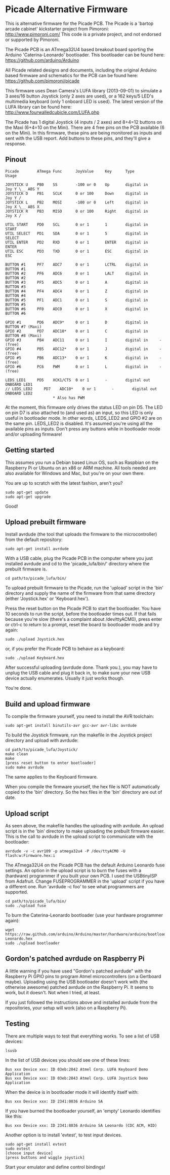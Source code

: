Picade Alternative Firmware
===========================

This is alternative firmware for the Picade PCB. The Picade is a 'bartop arcade cabinet' kickstarter project from Pimoroni: http://www.pimoroni.com/ This code is a private project, and not endorsed or supported by Pimoroni.

The Picade PCB is an ATmega32U4 based breakout board sporting the Arduino 'Caterina-Leonardo' bootloader. This bootloader can be found here: https://github.com/arduino/Arduino

All Picade related designs and documents, including the original Arduino based firmware and schematics for the PCB can be found here: https://github.com/pimoroni/picade

This firmware uses Dean Camera's LUFA library (2013-09-01) to simulate a 3 axes/16 button Joystick (only 2 axes are used), or a 162 keys/5 LED's multimedia keyboard (only 1 onboard LED is used). The latest version of the LUFA library can be found here: http://www.fourwalledcubicle.com/LUFA.php

The Picade has 1 digital Joystick (4 inputs / 2 axes) and 8+4=12 buttons on the Maxi (6+4=10 on the Mini). There are 4 free pins on the PCB available (6 on the Mini). In this firmware, these pins are being monitored as inputs and sent with the USB report. Add buttons to these pins, and they'll give a response.

Pinout
------

    Picade        ATmega Func      JoyValue     Key      Type           Usage

    JOYSTICK U    PB0    SS        -100 or 0    Up       digital in     Joy Y \__ ABS Y
    JOYSTICK D    PB1    SCLK      0 or 100     Down     digital in     Joy Y /
    JOYSTICK L    PB2    MOSI      -100 or 0    Left     digital in     Joy X \__ ABS X
    JOYSTICK R    PB3    MISO      0 or 100     Right    digital in     Joy X /

    UTIL START    PD0    SCL       0 or 1       1        digital in     START
    UTIL SELECT   PD1    SDA       0 or 1       5        digital in     SELECT
    UTIL ENTER    PD2    RXD       0 or 1       ENTER    digital in     ENTER
    UTIL ESC      PD3    TXD       0 or 1       ESC      digital in     ESC

    BUTTON #1     PF7    ADC7      0 or 1       LCTRL    digital in     BUTTON #1
    BUTTON #2     PF6    ADC6      0 or 1       LALT     digital in     BUTTON #2
    BUTTON #3     PF5    ADC5      0 or 1       A        digital in     BUTTON #3
    BUTTON #4     PF4    ADC4      0 or 1       Z        digital in     BUTTON #4
    BUTTON #5     PF1    ADC1      0 or 1       S        digital in     BUTTON #5
    BUTTON #6     PF0    ADC0      0 or 1       X        digital in     BUTTON #6

    GPIO #1       PD6    ADC9*     0 or 1       D        digital in     BUTTON #7 (Maxi)
    GPIO #2       PD7    ADC10*    0 or 1       C        digital in     BUTTON #8 (Maxi)
    GPIO #3       PB4    ADC11     0 or 1       I        digital in     - (free)
    GPIO #4       PB5    ADC12*    0 or 1       J        digital in     - (free)
    GPIO #5       PB6    ADC13*    0 or 1       K        digital in     - (free)
    GPIO #6       PC6    PWM       0 or 1       L        digital in     - (free)
    
    LEDS_LED1     PD5    XCK1/CTS  0 or 1       -        digital out    ONBOARD LED1
    // LEDS_LED2     PD7    ADC10*    0 or 1       -        digital out    ONBOARD LED2
                         * Also has PWM

At the moment, this firmware only drives the status LED on pin D5. The LED on pin D7 is also attached to (and used as) an input, so this LED is only useful in bootloader mode. In other words, LEDS_LED2 and GPIO #2 are on the same pin. LEDS_LED2 is disabled. It's assumed you're using all the available pins as inputs. Don't press any buttons while in bootloader mode and/or uploading firmware!

Getting started
---------------
This assumes you run a Debian based Linux OS, such as Raspbian on the Raspberry Pi or Ubuntu on an x86 or ARM machine. All tools needed are also available for Windows and Mac, but you're on your own there.

You are up to scratch with the latest fashion, aren't you?

    sudo apt-get update
    sudo apt-get upgrade

Good!

Upload prebuilt firmware
------------------------
Install avrdude (the tool that uploads the firmware to the microcontroller) from the default repository:

    sudo apt-get install avrdude

With a USB cable, plug the Picade PCB in the computer where you just installed avrdude and cd to the 'picade_lufa/bin/' directory where the prebuilt firmware is.

    cd path/to/picade_lufa/bin/

To upload prebuilt firmware to the Picade, run the 'upload' script in the 'bin' directory and supply the name of the firmware from that same directory (either 'Joystick.hex' or 'Keyboard.hex').

Press the reset button on the Picade PCB to start the bootloader. You have 10 seconds to run the script, before the bootloader times out. If that fails because you're slow (there's a complaint about /dev/ttyACM0), press enter or ctrl-c to return to a prompt, reset the board to bootloader mode and try again:

    sudo ./upload Joystick.hex

or, if you prefer the Picade PCB to behave as a keyboard:

    sudo ./upload Keyboard.hex

After successful uploading (avrdude done. Thank you.), you may have to unplug the USB cable and plug it back in, to make sure your new USB device actually enumerates. Usually it just works though.

You're done.

Build and upload firmware
-------------------------
To compile the firmware yourself, you need to install the AVR toolchain:

    sudo apt-get install binutils-avr gcc-avr avr-libc avrdude

To build the Joystick firmware, run the makefile in the Joystick project directory and upload with avrdude:

    cd path/to/picade_lufa/Joystick/
    make clean
    make
    [press reset button to enter bootloader]
    sudo make avrdude

The same applies to the Keyboard firmware.

When you compile the firmware yourself, the hex file is NOT automatically copied to the 'bin' directory. So the hex files in the 'bin' directory are out of date.

Upload script
-------------
As seen above, the makefile handles the uploading with avrdude. An upload script is in the 'bin' directory to make uploading the prebuilt firmware easier. This is the call to avrdude in the upload script to communicate with the bootloader:

    avrdude -v -c avr109 -p atmega32u4 -P /dev/ttyACM0 -U flash:w:Firmware.hex:i

The ATmega32U4 on the Picade PCB has the default Arduino Leonardo fuse settings. An option in the upload script is to burn the fuses with a (hardware) programmer if you built your own PCB. I used the USBtinyISP from Adafruit. Change FUSEPROGRAMMER in the 'upload' script if you have a different one. Run 'avrdude -c foo' to see what programmers are supported.

    cd path/to/picade_lufa/bin/
    sudo ./upload fuse

To burn the Caterina-Leonardo bootloader (use your hardware programmer again):

    wget https://raw.github.com/arduino/Arduino/master/hardware/arduino/bootloaders/caterina/Caterina-Leonardo.hex
    sudo ./upload bootloader

Gordon's patched avrdude on Raspberry Pi
----------------------------------------
A little warning if you have used "Gordon's patched avrdude" with the Raspberry Pi GPIO pins to program Atmel microcontrollers (on a Gertboard maybe). Uploading using the USB bootloader doesn't work with (the otherwise awesome) patched avrdude on the Raspberry Pi. It seems to work, but it doesn't. Not when I tried, at least.

If you just followed the instructions above and installed avrdude from the repositories, your setup will work (also on a Raspberry Pi). 

Testing
-------
There are multiple ways to test that everything works. To see a list of USB devices:

    lsusb
    
In the list of USB devices you should see one of these lines:

    Bus xxx Device xxx: ID 03eb:2042 Atmel Corp. LUFA Keyboard Demo Application
    Bus xxx Device xxx: ID 03eb:2043 Atmel Corp. LUFA Joystick Demo Application

When the device is in bootloader mode it will identify itself with:

    Bus xxx Device xxx: ID 2341:0036 Arduino SA

If you have burned the bootloader yourself, an 'empty' Leonardo identifies like this:

    Bus xxx Device xxx: ID 2341:8036 Arduino SA Leonardo (CDC ACM, HID)

Another option is to install 'evtest', to test input devices.
    
    sudo apt-get install evtest
    sudo evtest
    [choose input device]
    [press buttons and wiggle joystick]

Start your emulator and define control bindings!
